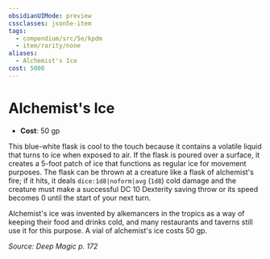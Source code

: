 ```yaml
---
obsidianUIMode: preview
cssclasses: json5e-item
tags:
  - compendium/src/5e/kpdm
  - item/rarity/none
aliases:
  - Alchemist's Ice
cost: 5000
---
```

# Alchemist's Ice

- **Cost**: 50 gp

This blue-white flask is cool to the touch because it contains a volatile liquid that turns to ice when exposed to air. If the flask is poured over a surface, it creates a 5-foot patch of ice that functions as regular ice for movement purposes. The flask can be thrown at a creature like a flask of alchemist's fire; if it hits, it deals `dice:1d8|noform|avg` (`1d8`) cold damage and the creature must make a successful DC 10 Dexterity saving throw or its speed becomes 0 until the start of your next turn.

Alchemist's ice was invented by alkemancers in the tropics as a way of keeping their food and drinks cold, and many restaurants and taverns still use it for this purpose. A vial of alchemist's ice costs 50 gp.

*Source: Deep Magic p. 172*
